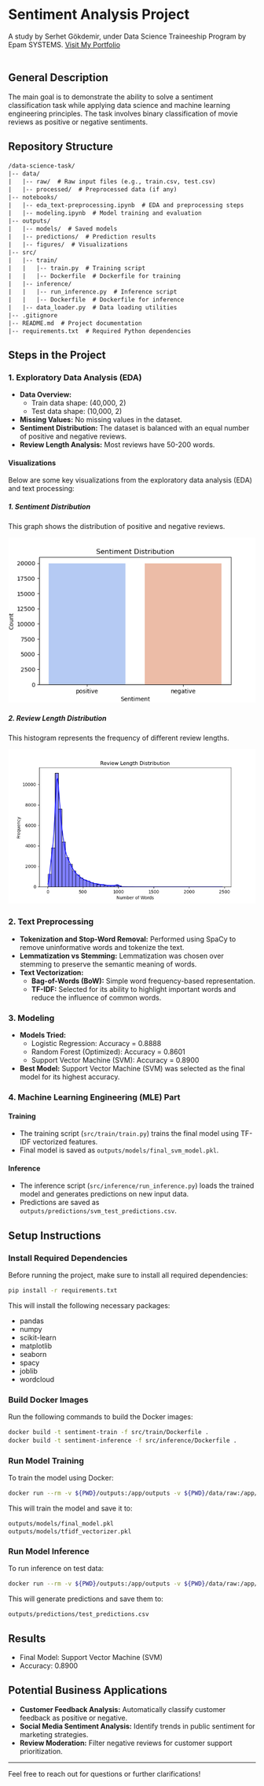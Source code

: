# Sentiment Analysis Project
A study by Serhet Gökdemir, under Data Science Traineeship Program by Epam SYSTEMS.
[Visit My Portfolio](https://serhetgokdemir.github.io)<br><br>

## General Description
The main goal is to demonstrate the ability to solve a sentiment classification task while applying data science and machine learning engineering principles. The task involves binary classification of movie reviews as positive or negative sentiments.

## Repository Structure
```
/data-science-task/
|-- data/
|   |-- raw/  # Raw input files (e.g., train.csv, test.csv)
|   |-- processed/  # Preprocessed data (if any)
|-- notebooks/
|   |-- eda_text-preprocessing.ipynb  # EDA and preprocessing steps
|   |-- modeling.ipynb  # Model training and evaluation
|-- outputs/
|   |-- models/  # Saved models
|   |-- predictions/  # Prediction results
|   |-- figures/  # Visualizations
|-- src/
|   |-- train/
|   |   |-- train.py  # Training script
|   |   |-- Dockerfile  # Dockerfile for training
|   |-- inference/
|   |   |-- run_inference.py  # Inference script
|   |   |-- Dockerfile  # Dockerfile for inference
|   |-- data_loader.py  # Data loading utilities
|-- .gitignore
|-- README.md  # Project documentation
|-- requirements.txt  # Required Python dependencies
```

## Steps in the Project

### 1. Exploratory Data Analysis (EDA)
- **Data Overview:**
  - Train data shape: (40,000, 2)
  - Test data shape: (10,000, 2)
- **Missing Values:** No missing values in the dataset.
- **Sentiment Distribution:** The dataset is balanced with an equal number of positive and negative reviews.
- **Review Length Analysis:** Most reviews have 50-200 words.
#### Visualizations

Below are some key visualizations from the exploratory data analysis (EDA) and text processing:

##### 1. Sentiment Distribution
This graph shows the distribution of positive and negative reviews.

![Sentiment Distribution](outputs/figures/sentiment_distribution.png)

##### 2. Review Length Distribution
This histogram represents the frequency of different review lengths.

![Review Length Distribution](outputs/figures/review_length_distribution.png)

### 2. Text Preprocessing
- **Tokenization and Stop-Word Removal:** Performed using SpaCy to remove uninformative words and tokenize the text.
- **Lemmatization vs Stemming:** Lemmatization was chosen over stemming to preserve the semantic meaning of words.
- **Text Vectorization:**
  - **Bag-of-Words (BoW):** Simple word frequency-based representation.
  - **TF-IDF:** Selected for its ability to highlight important words and reduce the influence of common words.

### 3. Modeling
- **Models Tried:**
  - Logistic Regression: Accuracy = 0.8888
  - Random Forest (Optimized): Accuracy = 0.8601
  - Support Vector Machine (SVM): Accuracy = 0.8900
- **Best Model:** Support Vector Machine (SVM) was selected as the final model for its highest accuracy.

### 4. Machine Learning Engineering (MLE) Part
#### Training
- The training script (`src/train/train.py`) trains the final model using TF-IDF vectorized features.
- Final model is saved as `outputs/models/final_svm_model.pkl`.

#### Inference
- The inference script (`src/inference/run_inference.py`) loads the trained model and generates predictions on new input data.
- Predictions are saved as `outputs/predictions/svm_test_predictions.csv`.

## Setup Instructions

### Install Required Dependencies
Before running the project, make sure to install all required dependencies:

```bash
pip install -r requirements.txt
```
This will install the following necessary packages:
* pandas
* numpy
* scikit-learn
* matplotlib
* seaborn
* spacy
* joblib
* wordcloud

### Build Docker Images
Run the following commands to build the Docker images:

```bash
docker build -t sentiment-train -f src/train/Dockerfile .
docker build -t sentiment-inference -f src/inference/Dockerfile .
```

### Run Model Training
To train the model using Docker:

```bash
docker run --rm -v ${PWD}/outputs:/app/outputs -v ${PWD}/data/raw:/app/data/raw sentiment-train
```

This will train the model and save it to:
```
outputs/models/final_model.pkl
outputs/models/tfidf_vectorizer.pkl
```

### Run Model Inference
To run inference on test data:

```bash
docker run --rm -v ${PWD}/outputs:/app/outputs -v ${PWD}/data/raw:/app/data/raw sentiment-inference
```

This will generate predictions and save them to:
```
outputs/predictions/test_predictions.csv
```

## Results
- Final Model: Support Vector Machine (SVM)
- Accuracy: 0.8900

## Potential Business Applications
- **Customer Feedback Analysis:** Automatically classify customer feedback as positive or negative.
- **Social Media Sentiment Analysis:** Identify trends in public sentiment for marketing strategies.
- **Review Moderation:** Filter negative reviews for customer support prioritization.

---

Feel free to reach out for questions or further clarifications!